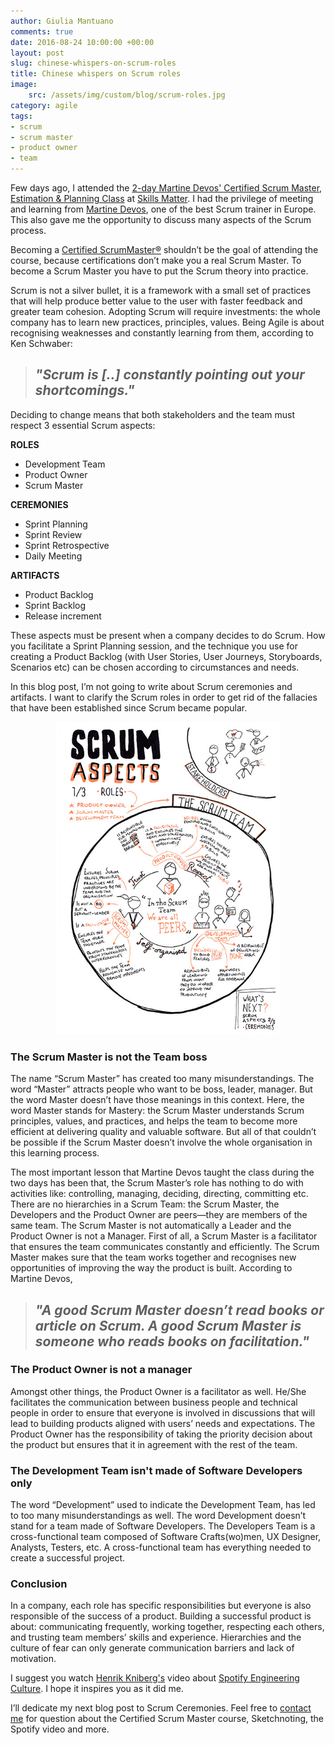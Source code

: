```yaml
---
author: Giulia Mantuano
comments: true
date: 2016-08-24 10:00:00 +00:00
layout: post
slug: chinese-whispers-on-scrum-roles
title: Chinese whispers on Scrum roles
image:
    src: /assets/img/custom/blog/scrum-roles.jpg
category: agile
tags:
- scrum
- scrum master
- product owner
- team
---
```


Few days ago, I attended the [2-day Martine Devos' Certified Scrum Master, Estimation & Planning Class](https://skillsmatter.com/courses/151-martine-devos-scrum-master) at [Skills Matter](https://skillsmatter.com/). I had the privilege of meeting and learning from [Martine Devos](https://www.scrumalliance.org/community/profile/mdevos), one of the best Scrum trainer in Europe. This also gave me the opportunity to discuss many aspects of the Scrum process.

Becoming a [Certified ScrumMaster&reg;](https://www.scrumalliance.org/certifications) shouldn’t be the goal of attending the course, because certifications don’t make you a real Scrum Master. To become a Scrum Master you have to put the Scrum theory into practice.

Scrum is not a silver bullet, it is a framework with a small set of practices that will help produce better value to the user with faster feedback and greater team cohesion. Adopting Scrum will require investments: the whole company has to learn new practices, principles, values. Being Agile is about recognising weaknesses and constantly learning from them, according to Ken Schwaber:

> ## _"Scrum is [..] constantly pointing out your shortcomings."_


Deciding to change means that both stakeholders and the team must respect 3 essential Scrum aspects:

**ROLES**

 - Development Team
 - Product Owner
 - Scrum Master
 
**CEREMONIES**

 - Sprint Planning
 - Sprint Review
 - Sprint Retrospective
 - Daily Meeting

**ARTIFACTS**

 - Product Backlog
 - Sprint Backlog
 - Release increment

These aspects must be present when a company decides to do Scrum. How you facilitate a Sprint Planning session, and the technique you use for creating a Product Backlog (with User Stories, User Journeys, Storyboards, Scenarios etc) can be chosen according to circumstances and needs. 

In this blog post, I’m not going to write about Scrum ceremonies and artifacts. I want to clarify the Scrum roles in order to get rid of the fallacies that have been established since Scrum became popular.


<p align="center" >
<img src="/assets/img/custom/blog/2016-08-26-chinese-whispers-on-scrum-roles/scrum-aspects-roles-sketchnote.jpg" height="500px" alt="Scrum aspects - Scrum Team roles sketchnote"/></p>


### The Scrum Master is not the Team boss

The name “Scrum Master” has created too many misunderstandings. The word “Master” attracts people who want to be boss, leader, manager. But the word Master doesn’t have those meanings in this context. Here, the word Master stands for Mastery: the Scrum Master understands Scrum principles, values, and practices, and helps the team to become more efficient at delivering quality and valuable software. But all of that couldn’t be possible if the Scrum Master doesn’t involve the whole organisation in this learning process.

The most important lesson that Martine Devos taught the class during the two days has been that, the Scrum Master’s role has nothing to do with activities like: controlling, managing, deciding, directing, committing etc. There are no hierarchies in a Scrum Team: the Scrum Master, the Developers and the Product Owner are peers—they are members of the same team. The Scrum Master is not automatically a Leader and the Product Owner is not a Manager. First of all, a Scrum Master is a facilitator that ensures the team communicates constantly and efficiently. The Scrum Master makes sure that the team works together and recognises new opportunities of improving the way the product is built. According to Martine Devos,

> ## _"A good Scrum Master doesn’t read books or article on Scrum. A good Scrum Master is someone who reads books on facilitation."_ 



### The Product Owner is not a manager

Amongst other things, the Product Owner is a facilitator as well. He/She facilitates the communication between business people and technical people in order to ensure that everyone is involved in discussions that will lead to building products aligned with users’ needs and expectations. The Product Owner has the responsibility of taking the priority decision about the product but ensures that it in agreement with the rest of the team.

### The Development Team isn't made of Software Developers only

The word “Development” used to indicate the Development Team, has led to too many misunderstandings as well. The word Development doesn’t stand for a team made of Software Developers. The Developers Team is a cross-functional team composed of Software Crafts(wo)men, UX Designer, Analysts, Testers, etc. A cross-functional team has everything needed to create a successful project.

### Conclusion

In a company, each role has specific responsibilities but everyone is also responsible of the success of a product. Building a successful product is about: communicating frequently, working together, respecting each others, and trusting team members’ skills and experience. Hierarchies and the culture of fear can only generate communication barriers and lack of motivation. 

I suggest you watch [Henrik Kniberg's](https://www.crisp.se/konsulter/henrik-kniberg) video about [Spotify Engineering Culture](https://labs.spotify.com/2014/03/27/spotify-engineering-culture-part-1/). I hope it inspires you as it did me.

I’ll dedicate my next blog post to Scrum Ceremonies. Feel free to [contact me](http://twitter.com/GiuliaMantuano) for question about the Certified Scrum Master course, Sketchnoting, the Spotify video and more.
